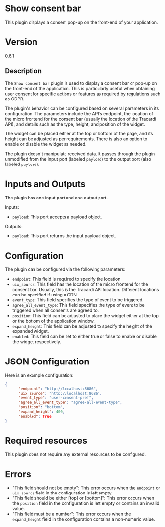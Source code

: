 # Show consent bar

This plugin displays a consent pop-up on the front-end of your application. 

# Version

0.6.1

## Description

The `Show consent bar` plugin is used to display a consent bar or pop-up on the front-end of the application. This is particularly useful when obtaining user consent for specific actions or features as required by regulations such as GDPR. 

The plugin's behavior can be configured based on several parameters in its configuration. The parameters include the API's endpoint, the location of the micro frontend for the consent bar (usually the location of the Tracardi API), and details such as the type, height, and position of the widget. 

The widget can be placed either at the top or bottom of the page, and its height can be adjusted as per requirements. There is also an option to enable or disable the widget as needed. 

The plugin doesn't manipulate received data. It passes through the plugin unmodified from the input port (labeled `payload`) to the output port (also labeled `payload`). 

# Inputs and Outputs

The plugin has one input port and one output port. 

Inputs: 

- `payload`: This port accepts a payload object.

Outputs:

- `payload`: This port returns the input payload object.

# Configuration

The plugin can be configured via the following parameters:

- `endpoint`: This field is required to specify the location 
- `uix_source`: This field has the location of the micro frontend for the consent bar. Usually, this is the Tracardi API location. Different locations can be specified if using a CDN.
- `event_type`: This field specifies the type of event to be triggered.
- `agree_all_event_type`: This field specifies the type of event to be triggered when all consents are agreed to.
- `position`: This field can be adjusted to place the widget either at the top or the bottom of the application window.
- `expand_height`: This field can be adjusted to specify the height of the expanded widget.
- `enabled`: This field can be set to either true or false to enable or disable the widget respectively.

# JSON Configuration

Here is an example configuration:

```json
{
      "endpoint": "http://localhost:8686",
      "uix_source": "http://localhost:8686",
      "event_type": "user-consent-pref",
      "agree_all_event_type": "agree-all-event-type",
      "position": "bottom",
      "expand_height": 400,
      "enabled": True
}
```

# Required resources

This plugin does not require any external resources to be configured. 

# Errors

- "This field should not be empty": This error occurs when the `endpoint` or `uix_source` field in the configuration is left empty.
- "This field should be either [top] or [bottom]": This error occurs when the `position` field in the configuration is left empty or contains an invalid value.
- "This field must be a number": This error occurs when the `expand_height` field in the configuration contains a non-numeric value.